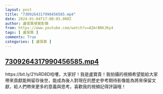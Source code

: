 ```yaml
---
layout: post
title: "7309264317990456585.mp4"
date: 2024-01-04T17:08:03.000Z
author: 盧保貴視覺影像
from: https://www.youtube.com/watch?v=AZmrBNkJKy4
tags: [ 盧保貴 ]
comments: True
categories: [ 盧保貴 ]
---
```

<!--1704388083000-->
[7309264317990456585.mp4](https://www.youtube.com/watch?v=AZmrBNkJKy4)
------

<div>
https://bit.ly/2YsRD8D哈嘍，大家好！我是盧寶貴！我拍攝的視頻希望能給大家帶來貢獻能夠留存後世，能成為後人對現在的歷史參考期待影像能為將來保留文獻，給人們帶來更多的意義與思考。喜歡我的視頻記得評論哦！
</div>
